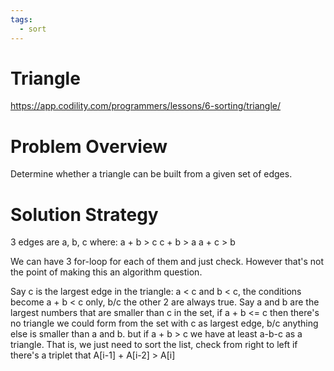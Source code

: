 ```yaml
---
tags:
  - sort
---
```

# Triangle
https://app.codility.com/programmers/lessons/6-sorting/triangle/

# Problem Overview
Determine whether a triangle can be built from a given set of edges.

# Solution Strategy
3 edges are a, b, c where:
a + b > c
c + b > a
a + c > b

We can have 3 for-loop for each of them and just check. However that's not the point of making this an algorithm question.

Say c is the largest edge in the triangle: a < c and b < c, the conditions become a + b < c only, b/c the other 2 are always true.
Say a and b are the largest numbers that are smaller than c in the set, if a + b <= c then there's no triangle we could form from the set with c as largest edge, b/c anything else is smaller than a and b. but if a + b > c we have at least a-b-c as a triangle.
That is, we just need to sort the list, check from right to left if there's a triplet that A[i-1] + A[i-2] > A[i]

